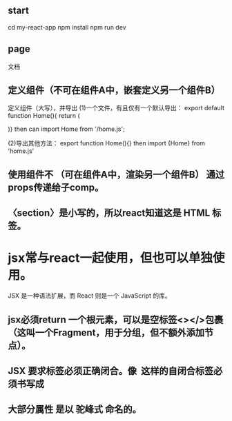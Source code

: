 ## start
cd my-react-app
npm install
npm run dev

## page
<PageLayout>

  <NavigationHeader>
    <SearchBar />
    <Link to="/docs">文档</Link>
  </NavigationHeader>

  <Sidebar />

  <PageContent>
    <TableOfContents />
    <DocumentationText />
  </PageContent>

</PageLayout>

## 定义组件（不可在组件A中，嵌套定义另一个组件B）
定义组件（大写），并导出
(1)一个文件，有且仅有一个默认导出：
export default function Home(){ return (<div></div>)}
then can 
import Home from '/home.js';

(2)导出其他方法：
export function Home(){}
then 
import {Home} from 'home.js'

## 使用组件不 （可在组件A中，渲染另一个组件B） 通过props传递给子comp。
## 〈section〉是小写的，所以react知道这是 HTML 标签。


# jsx常与react一起使用，但也可以单独使用。
JSX 是一种语法扩展，而 React 则是一个 JavaScript 的库。
## jsx必须return 一个根元素，可以是空标签<></>包裹（这叫一个Fragment，用于分组，但不额外添加节点）。
## JSX 要求标签必须正确闭合。像 <img> 这样的自闭合标签必须书写成 <img />
## 大部分属性 是以 驼峰式 命名的。 <img clasName="" src=""/>


